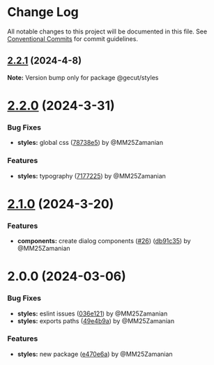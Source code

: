 # Change Log

All notable changes to this project will be documented in this file.
See [Conventional Commits](https://conventionalcommits.org) for commit guidelines.

## [2.2.1](https://github.com/gecut/hybrid-ui/compare/@gecut/styles@2.2.0...@gecut/styles@2.2.1) (2024-4-8)

**Note:** Version bump only for package @gecut/styles

# [2.2.0](https://github.com/gecut/hybrid-ui/compare/@gecut/styles@2.1.0...@gecut/styles@2.2.0) (2024-3-31)

### Bug Fixes

- **styles:** global css ([78738e5](https://github.com/gecut/hybrid-ui/commit/78738e596ab6b08aa8f4983aaeb5ed573104e979)) by @MM25Zamanian

### Features

- **styles:** typography ([7177225](https://github.com/gecut/hybrid-ui/commit/7177225d9c8b60b43d6ceea644aa0c9dd1082899)) by @MM25Zamanian

# [2.1.0](https://github.com/gecut/hybrid-ui/compare/@gecut/styles@2.0.0...@gecut/styles@2.1.0) (2024-3-20)

### Features

- **components:** create dialog components ([#26](https://github.com/gecut/hybrid-ui/issues/26)) ([db91c35](https://github.com/gecut/hybrid-ui/commit/db91c352417257d8f516e2104209597eeeb26647)) by @MM25Zamanian

# 2.0.0 (2024-03-06)

### Bug Fixes

- **styles:** eslint issues ([036e121](https://github.com/gecut/hybrid-ui/commit/036e12134efe38e77516834201256ef66c2f3596)) by @MM25Zamanian
- **styles:** exports paths ([49e4b9a](https://github.com/gecut/hybrid-ui/commit/49e4b9a3bf8e31ef94ee35b28ff816e917a196d1)) by @MM25Zamanian

### Features

- **styles:** new package ([e470e6a](https://github.com/gecut/hybrid-ui/commit/e470e6af50ae89f4d72be5e0319dc8e0a5cbdce5)) by @MM25Zamanian
